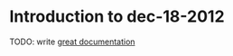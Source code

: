 # Introduction to dec-18-2012

TODO: write [great documentation](http://jacobian.org/writing/great-documentation/what-to-write/)
